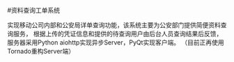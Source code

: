 #资料查询工单系统

实现移动公司内部和公安局详单查询功能，该系统主要为公安部门提供简便资料查询服务，
根据上传的凭证信息和提供的待查询用户由后台人员查询结果后反馈，
服务器采用Python aiohttp实现异步Server，PyQt实现客户端。
（目前正再使用Tornado重构Server端）